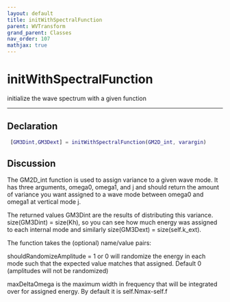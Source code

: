 ```yaml
---
layout: default
title: initWithSpectralFunction
parent: WVTransform
grand_parent: Classes
nav_order: 107
mathjax: true
---
```


#  initWithSpectralFunction

initialize the wave spectrum with a given function


---

## Declaration
```matlab
 [GM3Dint,GM3Dext] = initWithSpectralFunction(GM2D_int, varargin) 
```
## Discussion

     
  The GM2D_int function is used to assign variance to a given
  wave mode. It has three arguments, omega0, omega1, and j and
  should return the amount of variance you want assigned to a
  wave mode between omega0 and omega1 at vertical mode j.
 
  The returned values GM3Dint are the results of distributing
  this variance. size(GM3Dint) = size(Kh), so you can see
  how much energy was assigned to each internal mode and
  similarly size(GM3Dext) = size(self.k_ext).
 
  The function takes the (optional) name/value pairs:
 
  shouldRandomizeAmplitude = 1 or 0 will randomize the
  energy in each mode such that the expected value matches that
  assigned. Default 0 (amplitudes will not be randomized)
 
  maxDeltaOmega is the maximum width in frequency that will be
  integrated over for assigned energy. By default it is self.Nmax-self.f
